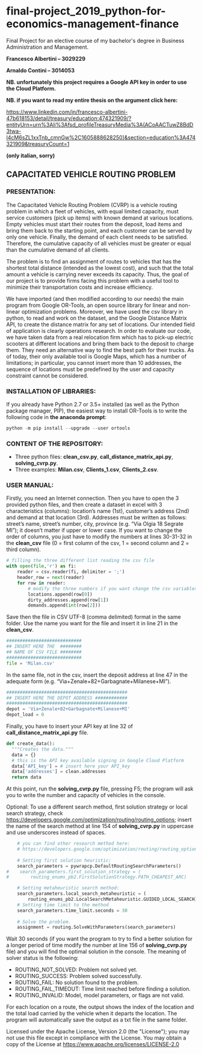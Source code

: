 # final-project_2019_python-for-economics-management-finance
Final Project for an elective course of my bachelor's degree in Business Administration and Management. 

**Francesco Albertini – 3029229**

**Arnaldo Contini – 3014053**

**NB. unfortunately this project requires a Google API key in order to use the Cloud Platform.**

**NB. if you want to read my entire thesis on the argument click here:**

https://www.linkedin.com/in/francesco-albertini-47b618153/detail/treasury/education:474321909/?entityUrn=urn%3Ali%3Afsd_profileTreasuryMedia%3A(ACoAACTuwZ8BdD3twa-I4cM6sZL1xxTnb_cmnGw%2C1605888628250)&section=education%3A474321909&treasuryCount=1

**(only italian, sorry)**

## CAPACITATED VEHICLE ROUTING PROBLEM

### PRESENTATION:

The Capacitated Vehicle Routing Problem (CVRP) is a vehicle routing problem in which a fleet of vehicles, with equal limited capacity, must service customers (pick up items) with known demand at various locations. Empty vehicles must start their routes from the deposit, load items and bring them back to the starting point, and each customer can be served by only one vehicle. Finally, the demand of each client needs to be satisfied. Therefore, the cumulative capacity of all vehicles must be greater or equal than the cumulative demand of all clients.

The problem is to find an assignment of routes to vehicles that has the shortest total distance (intended as the lowest cost), and such that the total amount a vehicle is carrying never exceeds its capacity. Thus, the goal of our project is to provide firms facing this problem with a useful tool to minimize their transportation costs and increase efficiency.

We have imported (and then modified according to our needs) the main program from Google OR-Tools, an open source library for linear and non-linear optimization problems. Moreover, we have used the csv library in python, to read and work on the dataset, and the Google Distance Matrix API, to create the distance matrix for any set of locations.
Our intended field of application is clearly operations research. In order to evaluate our code, we have taken data from a real relocation firm which has to pick-up electric scooters at different locations and bring them back to the deposit to charge them. They need an alternative way to find the best path for their trucks. As of today, their only available tool is Google Maps, which has a number of limitations; in particular, you cannot insert more than 10 addresses, the sequence of locations must be predefined by the user and capacity constraint cannot be considered.

### INSTALLATION OF LIBRARIES:

If you already have Python 2.7 or 3.5+ installed (as well as the Python package manager, PIP), the easiest way to install OR-Tools is to write the following code in **the anaconda prompt**:
``` python
python -m pip install --upgrade --user ortools
```

### CONTENT OF THE REPOSITORY:

- Three python files: **clean_csv.py**, **call_distance_matrix_api.py**, **solving_cvrp.py**.
- Three examples: **Milan.csv**, **Clients_1.csv**, **Clients_2.csv**.

### USER MANUAL:

Firstly, you need an Internet connection. Then you have to open the 3 provided python files, and then create a dataset in excel with 3 characteristics (columns): location’s name (1st), customer’s address (2nd) and demand at that location (3rd). Addresses must be written as follows: street’s name, street’s number, city, province (e.g. “Via Olgia 18 Segrate MI”); it doesn’t matter if upper or lower case. If you want to change the order of columns, you just have to modify the numbers at lines 30-31-32 in the **clean_csv** file (0 = first column of the csv, 1 = second column and 2 = third column).
``` python
# filling the three different list reading the csv file    
with open(file,'r') as fi:
    reader = csv.reader(fi, delimiter = ';')
    header_row = next(reader)
    for row in reader:
        # modify the three numbers if you want change the csv variables order
        locations.append(row[0])
        dirty_addresses.append(row[1])
        demands.append(int(row[2]))
```
Save then the file in CSV UTF-8 (comma delimited) format in the same folder. Use the name you want for the file and insert it in line 21 in the **clean_csv**.
``` python
############################
## INSERT HERE THE  ########
## NAME OF CSV FILE ########
############################
file = 'Milan.csv'
```
In the same file, not in the csv, insert the deposit address at line 47 in the adequate form (e.g. “Via+Zenale+82+Garbagnate+Milanese+MI”).
``` python
#############################################
## INSERT HERE THE DEPOT ADDRESS ############
#############################################
depot = 'Via+Zenale+82+Garbagnate+Milanese+MI'
depot_load = 0
```
Finally, you have to insert your API key at line 32 of **call_distance_matrix_api.py** file.
``` python
def create_data():
  """Creates the data."""
  data = {}
  # this is the API key available signing in Google Cloud Platform
  data['API_key'] = # insert here your API_key
  data['addresses'] = clean.addresses
  return data
```
At this point, run the **solving_cvrp.py** file, pressing F5; the program will ask you to write the number and capacity of vehicles in the console.

Optional: To use a different search method, first solution strategy or local search strategy, check https://developers.google.com/optimization/routing/routing_options; insert the name of the search method at line 154 of **solving_cvrp.py** in uppercase and use underscores instead of spaces.
``` python
    # you can find other research method here:
    # https://developers.google.com/optimization/routing/routing_options
    
    # Setting first solution heuristic:
    search_parameters = pywrapcp.DefaultRoutingSearchParameters()
#    search_parameters.first_solution_strategy = (
#        routing_enums_pb2.FirstSolutionStrategy.PATH_CHEAPEST_ARC)

    # Setting metaheuristic search method:
    search_parameters.local_search_metaheuristic = (
        routing_enums_pb2.LocalSearchMetaheuristic.GUIDED_LOCAL_SEARCH)
    # Setting time limit to the method
    search_parameters.time_limit.seconds = 30
    
    # Solve the problem.
    assignment = routing.SolveWithParameters(search_parameters)
```
Wait 30 seconds (if you want the program to try to find a better solution for a longer period of time modify the number at line 156 of **solving_cvrp.py** file) and you will find the optimal solution in the console. The meaning of solver status is the following:
- ROUTING_NOT_SOLVED: Problem not solved yet.
- ROUTING_SUCCESS: Problem solved successfully.
- ROUTING_FAIL: No solution found to the problem.
- ROUTING_FAIL_TIMEOUT: Time limit reached before finding a solution.
- ROUTING_INVALID: Model, model parameters, or flags are not valid.

For each location on a route, the output shows the index of the location and the total load carried by the vehicle when it departs the location. The program will automatically save the output as a txt file in the same folder.

Licensed under the Apache License, Version 2.0 (the "License"); you may not use this file except in compliance with the License. You may obtain a copy of the License at https://www.apache.org/licenses/LICENSE-2.0
